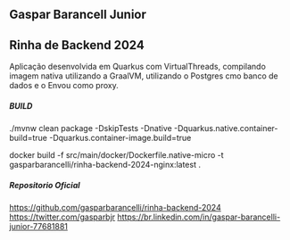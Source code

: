 ## Gaspar Barancell Junior


## Rinha de Backend 2024

Aplicação desenvolvida em Quarkus com VirtualThreads, compilando imagem nativa utilizando a GraalVM, utilizando o Postgres cmo banco de dados e o Envou como proxy.


##### BUILD

./mvnw clean package -DskipTests -Dnative -Dquarkus.native.container-build=true -Dquarkus.container-image.build=true

docker build -f src/main/docker/Dockerfile.native-micro -t gasparbarancelli/rinha-backend-2024-nginx:latest .


##### Repositorio Oficial

https://github.com/gasparbarancelli/rinha-backend-2024
https://twitter.com/gasparbjr
https://br.linkedin.com/in/gaspar-barancelli-junior-77681881